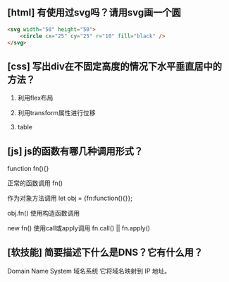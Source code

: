 ## [html] 有使用过svg吗？请用svg画一个圆

```html
<svg width="50" height="50">
    <circle cx="25" cy="25" r="10" fill="black" />
</svg>
```

## [css] 写出div在不固定高度的情况下水平垂直居中的方法？

1. 利用flex布局

2. 利用transform属性进行位移

3. table

## [js] js的函数有哪几种调用形式？

function fn(){}

正常的函数调用
fn()

作为对象方法调用
let obj = {fn:function(){}};

obj.fn()
使用构造函数调用

new fn()
使用call或apply调用
fn.call() || fn.apply()

## [软技能] 简要描述下什么是DNS？它有什么用？

Domain Name System 域名系统
它将域名映射到 IP 地址。
